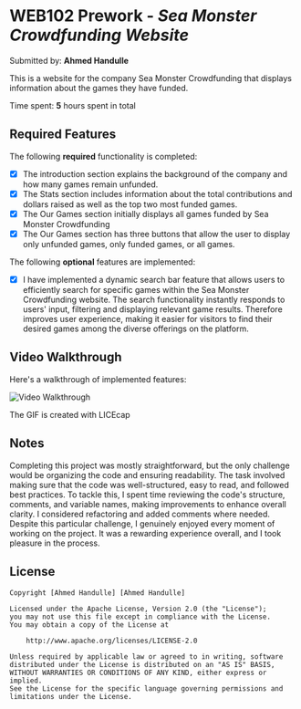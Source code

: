 # WEB102 Prework - _Sea Monster Crowdfunding Website_

Submitted by: **Ahmed Handulle**

This is a website for the company Sea Monster Crowdfunding that displays information about the games they have funded.

Time spent: **5** hours spent in total

## Required Features

The following **required** functionality is completed:

- [x] The introduction section explains the background of the company and how many games remain unfunded.
- [x] The Stats section includes information about the total contributions and dollars raised as well as the top two most funded games.
- [x] The Our Games section initially displays all games funded by Sea Monster Crowdfunding
- [x] The Our Games section has three buttons that allow the user to display only unfunded games, only funded games, or all games.

The following **optional** features are implemented:

- [x] I have implemented a dynamic search bar feature that allows users to efficiently search for specific games within the Sea Monster Crowdfunding website. The search functionality instantly responds to users' input, filtering and displaying relevant game results. Therefore improves user experience, making it easier for visitors to find their desired games among the diverse offerings on the platform.

## Video Walkthrough

Here's a walkthrough of implemented features:

<img src='https://github.com/ahmedzacki/web102_prework/blob/main/prework-assignment-Gif.gif' title='Video Walkthrough' width='' alt='Video Walkthrough' />

<!-- Replace this with whatever GIF tool you used! -->

The GIF is created with LICEcap

<!-- Recommended tools:
[Kap](https://getkap.co/) for macOS
[ScreenToGif](https://www.screentogif.com/) for Windows
[peek](https://github.com/phw/peek) for Linux. -->

## Notes

Completing this project was mostly straightforward, but the only challenge would be organizing the code and ensuring readability. The task involved making sure that the code was well-structured, easy to read, and followed best practices. To tackle this, I spent time reviewing the code's structure, comments, and variable names, making improvements to enhance overall clarity. I considered refactoring and added comments where needed. Despite this particular challenge, I genuinely enjoyed every moment of working on the project. It was a rewarding experience overall, and I took pleasure in the process.

## License

    Copyright [Ahmed Handulle] [Ahmed Handulle]

    Licensed under the Apache License, Version 2.0 (the "License");
    you may not use this file except in compliance with the License.
    You may obtain a copy of the License at

        http://www.apache.org/licenses/LICENSE-2.0

    Unless required by applicable law or agreed to in writing, software
    distributed under the License is distributed on an "AS IS" BASIS,
    WITHOUT WARRANTIES OR CONDITIONS OF ANY KIND, either express or implied.
    See the License for the specific language governing permissions and
    limitations under the License.
